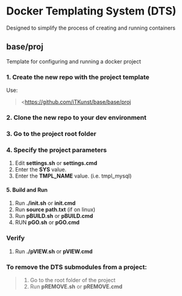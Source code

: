 # Docker Templating System (DTS)
Designed to simplify the process of creating and running containers

## base/proj

Template for configuring and running a docker project

### 1. Create the new repo with the project template

Use:
> <https://github.com/iTKunst/base/base/proj

### 2. Clone the new repo to your dev environment

### 3. Go to the project root folder

### 4. Specify the project parameters
1. Edit **settings.sh** or **settings.cmd**
2. Enter the **SYS** value.
3. Enter the **TMPL_NAME** value. (i.e. tmpl_mysql)

#### 5. Build and Run
1. Run **./init.sh** or **init.cmd**
2. Run **source path.txt** (if on linux)
3. Run **pBUILD.sh** or **pBUILD.cmd**
4. RUN **pGO.sh** or **pGO.cmd**

### Verify
1. Run **./pVIEW.sh** or **pVIEW.cmd**

### To remove the DTS submodules from a project:
> 1. Go to the root folder of the project
> 2. Run **pREMOVE.sh** or **pREMOVE.cmd**

